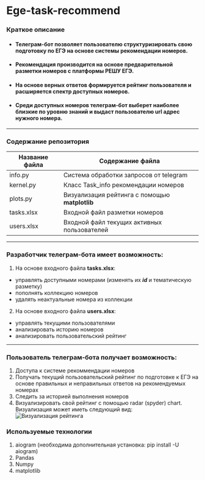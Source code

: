 # Ege-task-recommend

### Краткое описание
* #### Телеграм-бот позволяет пользователю структуризировать свою подготовку по ЕГЭ на основе системы рекомендации номеров.
* #### Рекомендация производится на основе предварительной разметки номеров с платформы **РЕШУ ЕГЭ**.
* #### На основе верных ответов формируется рейтинг пользователя и расширяется спектр доступных номеров.
* #### Среди доступных номеров телеграм-бот выберет наиболее близкие по уровню знаний и выдаст пользователю url адрес нужного номера.
---
### Содержание репозитория

Название файла  | Содержание файла
----------------|----------------------
info.py         | Система обработки запросов от telegram
kernel.py       | Класс Task_info рекомендации номеров
plots.py        | Визуализация рейтинга с помощью **matplotlib**
tasks.xlsx      | Входной файл разметки номеров
users.xlsx      | Входной файл текущих активных пользователей
---
### Разработчик телеграм-бота имеет возможность:
1. На основе входного файла **tasks.xlsx**: 
* управлять доступными номерами (изменять их ***id*** и тематическую разметку)
* пополнять коллекцию номеров
* удалять неактуальные номера из коллекции
2. На основе входного файла **users.xlsx**: 
* управлять текущими пользователями
* анализировать историю номеров
* анализировать пользовательский рейтинг
---
### Пользователь телеграм-бота получает возможность:
1. Доступа к системе рекоммендации номеров
2. Получать текущий пользовательский рейтинг по подготовке к ЕГЭ на основе правильных и неправильных ответов на рекомендуемых номерах
3. Следить за историей выполнения номеров
4. Визуализировать свой рейтинг с помощью radar (spyder) chart. Визуализация может иметь следующий вид:
![Визуализация рейтинга](https://github.com/yuliivasiliev/Ege-task-recommend/blob/main/tmp.png)

### Используемые технологии
1. aiogram (необходима дополнительная установка: pip install -U aiogram)
2. Pandas
3. Numpy
4. matplotlib
